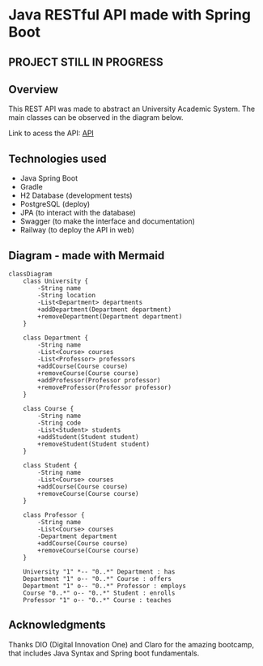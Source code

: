 # Java RESTful API made with Spring Boot

## PROJECT STILL IN PROGRESS

## Overview

This REST API was made to abstract an University Academic System. The main classes can be observed in the diagram below.

Link to acess the API: [API](https://my-api-production-1b58-prd.up.railway.app/swagger-ui/index.html)

## Technologies used

- Java Spring Boot
- Gradle 
- H2 Database (development tests)
- PostgreSQL (deploy)
- JPA (to interact with the database)
- Swagger (to make the interface and documentation)
- Railway (to deploy the API in web)

## Diagram - made with Mermaid

```mermaid
classDiagram
    class University {
        -String name
        -String location
        -List<Department> departments
        +addDepartment(Department department)
        +removeDepartment(Department department)
    }

    class Department {
        -String name
        -List<Course> courses
        -List<Professor> professors
        +addCourse(Course course)
        +removeCourse(Course course)
        +addProfessor(Professor professor)
        +removeProfessor(Professor professor)
    }

    class Course {
        -String name
        -String code
        -List<Student> students
        +addStudent(Student student)
        +removeStudent(Student student)
    }

    class Student {
        -String name
        -List<Course> courses
        +addCourse(Course course)
        +removeCourse(Course course)
    }

    class Professor {
        -String name
        -List<Course> courses
        -Department department
        +addCourse(Course course)
        +removeCourse(Course course)
    }

    University "1" *-- "0..*" Department : has
    Department "1" o-- "0..*" Course : offers
    Department "1" o-- "0..*" Professor : employs
    Course "0..*" o-- "0..*" Student : enrolls
    Professor "1" o-- "0..*" Course : teaches
```

## Acknowledgments

Thanks DIO (Digital Innovation One) and Claro for the amazing bootcamp, that includes Java Syntax and Spring boot fundamentals.
